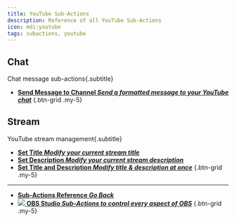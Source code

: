 ```yaml
---
title: YouTube Sub-Actions
description: Reference of all YouTube Sub-Actions
icon: mdi:youtube
tags: subactions, youtube
---
```


## Chat
Chat message sub-actions{.subtitle}
- [<i class="mdi mdi-comment text--youtube"></i>**Send Message to Channel *Send a formatted message to your YouTube chat***](/Sub-Actions/YouTube/Send-Message-To-Channel)
{.btn-grid .my-5}


## Stream
YouTube stream management{.subtitle}

- [<i class="mdi mdi-format-title text--youtube"></i>**Set Title *Modify your current stream title***](/Sub-Actions/YouTube/Set-Title)
- [<i class="mdi mdi-text text--youtube"></i>**Set Description *Modify your current stream description***](/Sub-Actions/YouTube/Set-Description)
- [<i class="mdi mdi-text-box-multiple text--youtube"></i> **Set Title and Description *Modify title &amp; description at once***](/Sub-Actions/YouTube/Set-Title-and-Description)
{.btn-grid .my-5}
---

- [<i class="mdi mdi-chevron-left"></i>**Sub-Actions Reference *Go Back***](/Sub-Actions)
- [<img src="https://streamer.bot/img/integrations/obs.svg"/> **OBS Studio *Sub-Actions to control every aspect of OBS***](/Sub-Actions/OBS)
{.btn-grid .my-5}
